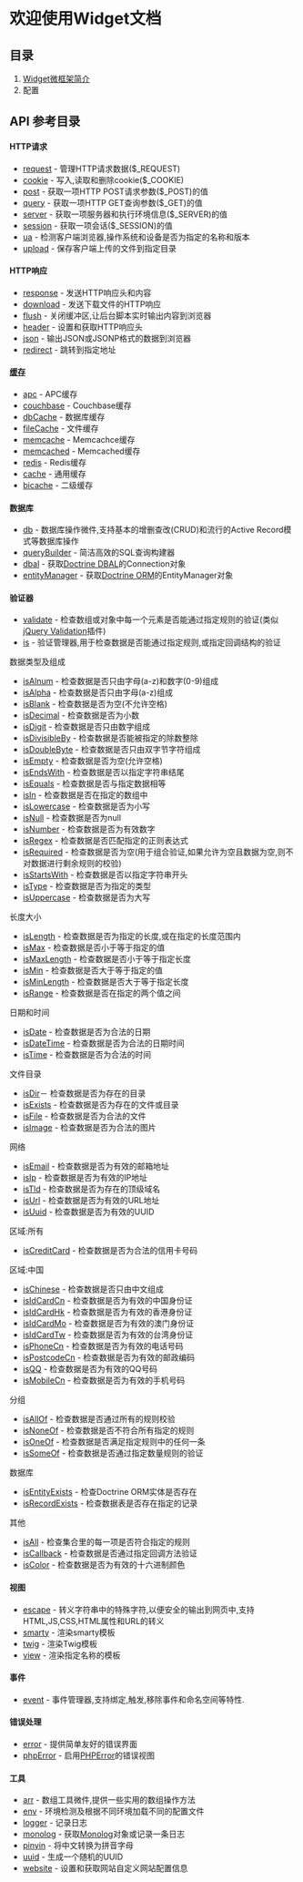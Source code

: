 欢迎使用Widget文档
==================
目录
------------
1. [Widget微框架简介](../../README.md)
2. 配置

API 参考目录
------------

#### HTTP请求
* [request](request.md) - 管理HTTP请求数据($_REQUEST)
* [cookie](cookie.md) - 写入,读取和删除cookie($_COOKIE)
* [post](post.md)  - 获取一项HTTP POST请求参数($_POST)的值
* [query](query.md) - 获取一项HTTP GET查询参数($_GET)的值
* [server](server.md) - 获取一项服务器和执行环境信息($_SERVER)的值
* [session](session.md) - 获取一项会话($_SESSION)的值
* [ua](ua.md) - 检测客户端浏览器,操作系统和设备是否为指定的名称和版本
* [upload](upload.md) - 保存客户端上传的文件到指定目录

#### HTTP响应
* [response](response.md) - 发送HTTP响应头和内容
* [download](download.md) - 发送下载文件的HTTP响应
* [flush](flush.md) - 关闭缓冲区,让后台脚本实时输出内容到浏览器
* [header](header.md) - 设置和获取HTTP响应头
* [json](json.md) - 输出JSON或JSONP格式的数据到浏览器
* [redirect](redirect.md) - 跳转到指定地址

#### [缓存](cache-section.md)
* [apc](apc.md) - APC缓存
* [couchbase](couchbase.md) - Couchbase缓存
* [dbCache](dbCache.md) - 数据库缓存
* [fileCache](fileCache.md) - 文件缓存
* [memcache](memcache.md) - Memcachce缓存
* [memcached](memcached.md) - Memcached缓存
* [redis](redis.md) - Redis缓存
* [cache](cache.md) - 通用缓存
* [bicache](bicache.md) - 二级缓存

#### 数据库
* [db](db.md) - 数据库操作微件,支持基本的增删查改(CRUD)和流行的Active Record模式等数据库操作
* [queryBuilder](queryBuilder.md) - 简洁高效的SQL查询构建器
* [dbal](dbal.md) - 获取[Doctrine DBAL](https://github.com/doctrine/dbal)的Connection对象
* [entityManager](entityManager.md) - 获取[Doctrine ORM](https://github.com/doctrine/doctrine2)的EntityManager对象

#### 验证器
* [validate](validate.md) - 检查数组或对象中每一个元素是否能通过指定规则的验证(类似[jQuery Validation](http://bassistance.de/jquery-plugins/jquery-plugin-validation/)插件)
* [is](is.md) - 验证管理器,用于检查数据是否能通过指定规则,或指定回调结构的验证

数据类型及组成
* [isAlnum](isAlnum.md) - 检查数据是否只由字母(a-z)和数字(0-9)组成
* [isAlpha](isAlpha.md) - 检查数据是否只由字母(a-z)组成
* [isBlank](isBlank.md) - 检查数据是否为空(不允许空格)
* [isDecimal](isDecimal.md) - 检查数据是否为小数
* [isDigit](isDigit.md) - 检查数据是否只由数字组成
* [isDivisibleBy](isDivisibleBy.md) - 检查数据是否能被指定的除数整除
* [isDoubleByte](isDoubleByte.md) - 检查数据是否只由双字节字符组成
* [isEmpty](isEmpty.md) - 检查数据是否为空(允许空格)
* [isEndsWith](isEndsWith.md) - 检查数据是否以指定字符串结尾
* [isEquals](isEquals.md) - 检查数据是否与指定数据相等
* [isIn](isIn.md) - 检查数据是否在指定的数组中
* [isLowercase](isLowercase.md) - 检查数据是否为小写
* [isNull](isNull.md) - 检查数据是否为null
* [isNumber](isNumber.md) - 检查数据是否为有效数字
* [isRegex](isRegex.md) - 检查数据是否匹配指定的正则表达式
* [isRequired](isRequired.md) - 检查数据是否为空(用于组合验证,如果允许为空且数据为空,则不对数据进行剩余规则的校验)
* [isStartsWith](isStartsWith.md) - 检查数据是否以指定字符串开头
* [isType](isType.md) - 检查数据是否为指定的类型
* [isUppercase](isUppercase.md) - 检查数据是否为大写

长度大小
* [isLength](isLength.md) - 检查数据是否为指定的长度,或在指定的长度范围内
* [isMax](isMax.md) - 检查数据是否小于等于指定的值
* [isMaxLength](isMaxLength.md) - 检查数据是否小于等于指定长度
* [isMin](isMin.md) - 检查数据是否大于等于指定的值
* [isMinLength](isMinLength.md) - 检查数据是否大于等于指定长度
* [isRange](isRange.md) - 检查数据是否在指定的两个值之间

日期和时间
* [isDate](isDate.md) - 检查数据是否为合法的日期
* [isDateTime](isDateTime.md) - 检查数据是否为合法的日期时间
* [isTime](isTime) - 检查数据是否为合法的时间

文件目录
* [isDir](isDir.md)－ 检查数据是否为存在的目录
* [isExists](isExists.md) - 检查数据是否为存在的文件或目录
* [isFile](isFile.md) - 检查数据是否为合法的文件
* [isImage](isImage.md) - 检查数据是否为合法的图片

网络
* [isEmail](isEmail.md) - 检查数据是否为有效的邮箱地址
* [isIp](isIp.md) - 检查数据是否为有效的IP地址
* [isTld](isTld.md) - 检查数据是否为存在的顶级域名
* [isUrl](isUrl.md) - 检查数据是否为有效的URL地址
* [isUuid](isUuid.md) - 检查数据是否为有效的UUID

区域:所有
* [isCreditCard](isCreditCard.md) - 检查数据是否为合法的信用卡号码

区域:中国
* [isChinese](isChinese.md) - 检查数据是否只由中文组成
* [isIdCardCn](isIdCardCn.md) - 检查数据是否为有效的中国身份证
* [isIdCardHk](isIdCardHk.md) - 检查数据是否为有效的香港身份证
* [isIdCardMo](isIdCardMo.md) - 检查数据是否为有效的澳门身份证
* [isIdCardTw](isIdCardTw.md) - 检查数据是否为有效的台湾身份证
* [isPhoneCn](isPhoneCn.md) - 检查数据是否为有效的电话号码
* [isPostcodeCn](isPostcodeCn.md) - 检查数据是否为有效的邮政编码
* [isQQ](isQQ.md) - 检查数据是否为有效的QQ号码
* [isMobileCn](isMobileCn.md) - 检查数据是否为有效的手机号码

分组
* [isAllOf](isAllOf.md) - 检查数据是否通过所有的规则校验
* [isNoneOf](isNoneOf.md) - 检查数据是否不符合所有指定的规则
* [isOneOf](isOneOf.md) - 检查数据是否满足指定规则中的任何一条
* [isSomeOf](isSomeOf.md) - 检查数据是否通过指定数量规则的验证

数据库
* [isEntityExists](isEntityExists.md) - 检查Doctrine ORM实体是否存在
* [isRecordExists](isRecordExists.md) - 检查数据表是否存在指定的记录

其他
* [isAll](isAll.md) - 检查集合里的每一项是否符合指定的规则
* [isCallback](isCallback.md) - 检查数据是否通过指定回调方法验证
* [isColor](isColor.md) - 检查数据是否为有效的十六进制颜色

#### 视图
* [escape](escape.md) - 转义字符串中的特殊字符,以便安全的输出到网页中,支持HTML,JS,CSS,HTML属性和URL的转义
* [smarty](smarty.md) - 渲染smarty模板
* [twig](twig.md) - 渲染Twig模板
* [view](view.md) - 渲染指定名称的模板

#### 事件
* [event](event.md) - 事件管理器,支持绑定,触发,移除事件和命名空间等特性.

#### 错误处理
* [error](error.md) - 提供简单友好的错误界面
* [phpError](phpError.md) - 启用[PHPError](http://phperror.net/)的错误视图

#### 工具
* [arr](attr.md) - 数组工具微件,提供一些实用的数组操作方法
* [env](env.md) - 环境检测及根据不同环境加载不同的配置文件
* [logger](logger.md) - 记录日志
* [monolog](monolog.md) - 获取[Monolog](https://github.com/Seldaek/monolog)对象或记录一条日志
* [pinyin](pinyin.md) - 将中文转换为拼音字母
* [uuid](uuid.md) - 生成一个随机的UUID
* [website](website.md) - 设置和获取网站自定义网站配置信息